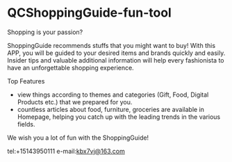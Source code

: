 # QCShoppingGuide-fun-tool

Shopping is your passion?

ShoppingGuide recommends stuffs that you might want to buy! With this APP, you will be guided to your desired items and brands quickly and easily.
Insider tips and valuable additional information will help every fashionista to have an unforgettable shopping experience.

Top Features
- view things according to themes and categories (Gift, Food, Digital Products etc.) that we prepared for you.
- countless articles about food, furniture, groceries are available in Homepage, helping you catch up with the leading trends in the various fields.

We wish you a lot of fun with the ShoppingGuide!

tel:+15143950111
e-mail:kbx7vj@163.com
